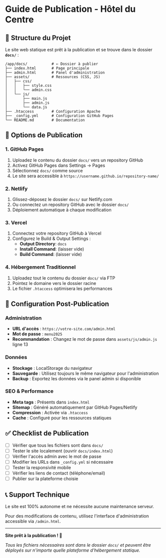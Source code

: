 # Guide de Publication - Hôtel du Centre

## 📁 Structure du Projet

Le site web statique est prêt à la publication et se trouve dans le dossier **`docs/`** :

```
/app/docs/           # ← Dossier à publier
├── index.html       # Page principale  
├── admin.html       # Panel d'administration
├── assets/          # Ressources (CSS, JS)
│   ├── css/
│   │   ├── style.css
│   │   └── admin.css
│   └── js/
│       ├── main.js
│       ├── admin.js
│       └── data.js
├── .htaccess        # Configuration Apache
├── _config.yml      # Configuration GitHub Pages
└── README.md        # Documentation
```

## 🚀 Options de Publication

### 1. GitHub Pages
1. Uploadez le contenu du dossier `docs/` vers un repository GitHub
2. Activez GitHub Pages dans Settings → Pages
3. Sélectionnez `docs/` comme source
4. Le site sera accessible à `https://username.github.io/repository-name/`

### 2. Netlify
1. Glissez-déposez le dossier `docs/` sur Netlify.com
2. Ou connectez un repository GitHub avec le dossier `docs/`
3. Déploiement automatique à chaque modification

### 3. Vercel
1. Connectez votre repository GitHub à Vercel
2. Configurez le Build & Output Settings :
   - **Output Directory**: `docs`
   - **Install Command**: (laisser vide)
   - **Build Command**: (laisser vide)

### 4. Hébergement Traditionnel
1. Uploadez tout le contenu du dossier `docs/` via FTP
2. Pointez le domaine vers le dossier racine
3. Le fichier `.htaccess` optimisera les performances

## 🔧 Configuration Post-Publication

### Administration
- **URL d'accès** : `https://votre-site.com/admin.html`
- **Mot de passe** : `menu2025`
- **Recommandation** : Changez le mot de passe dans `assets/js/admin.js` ligne 13

### Données
- **Stockage** : LocalStorage du navigateur
- **Sauvegarde** : Utilisez toujours le même navigateur pour l'administration
- **Backup** : Exportez les données via le panel admin si disponible

### SEO & Performance
- **Meta tags** : Présents dans `index.html`
- **Sitemap** : Généré automatiquement par GitHub Pages/Netlify
- **Compression** : Activée via `.htaccess`
- **Cache** : Configuré pour les ressources statiques

## ✅ Checklist de Publication

- [ ] Vérifier que tous les fichiers sont dans `docs/`
- [ ] Tester le site localement (ouvrir `docs/index.html`)
- [ ] Vérifier l'accès admin avec le mot de passe
- [ ] Modifier les URLs dans `_config.yml` si nécessaire
- [ ] Tester la responsivité mobile
- [ ] Vérifier les liens de contact (téléphone/email)
- [ ] Publier sur la plateforme choisie

## 📞 Support Technique

Le site est 100% autonome et ne nécessite aucune maintenance serveur.

Pour des modifications de contenu, utilisez l'interface d'administration accessible via `/admin.html`.

---

**Site prêt à la publication ! 🚀**

*Tous les fichiers nécessaires sont dans le dossier `docs/` et peuvent être déployés sur n'importe quelle plateforme d'hébergement statique.*